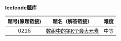 ### leetcode题库

题号(原题链接) | 题名（解答链接） | 难度
:-: | :-: | :-:
[0215](https://leetcode-cn.com/problems/kth-largest-element-in-an-array/) | [数组中的第K个最大元素](https://github.com/cocowh/algorithm/blob/master/medium/215.数组中的第K个最大元素.go) | 中等